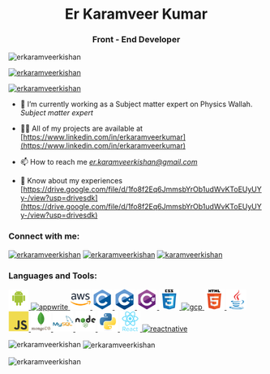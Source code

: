 <h1 align="center">Er Karamveer Kumar</h1>
<h3 align="center">Front - End Developer</h3>

<p align="left"> <img src="https://komarev.com/ghpvc/?username=erkaramveerkishan&label=Profile%20views&color=0e75b6&style=flat" alt="erkaramveerkishan" /> </p>

<p align="left"> <a href="https://github.com/ryo-ma/github-profile-trophy"><img src="https://github-profile-trophy.vercel.app/?username=erkaramveerkishan" alt="erkaramveerkishan" /></a> </p>

<p align="left"> <a href="https://twitter.com/erkaramveer_kr" target="blank"><img src="https://img.shields.io/twitter/follow/erkaramveerkishan?logo=twitter&style=for-the-badge" alt="erkaramveerkishan" /></a> </p>

- 🔭 I’m currently working as a Subject matter expert on Physics Wallah. *Subject matter expert*

- 👨‍💻 All of my projects are available at [https://www.linkedin.com/in/erkaramveerkumar](https://www.linkedin.com/in/erkaramveerkumar)

- 📫 How to reach me *er.karamveerkishan@gmail.com*

- 📄 Know about my experiences [https://drive.google.com/file/d/1fo8f2Eq6JmmsbYrOb1udWvKToEUyUYy-/view?usp=drivesdk](https://drive.google.com/file/d/1fo8f2Eq6JmmsbYrOb1udWvKToEUyUYy-/view?usp=drivesdk)

<h3 align="left">Connect with me:</h3>
<p align="left">
<a href="https://twitter.com/erkaramveerkishan" target="blank"><img align="center" src="https://raw.githubusercontent.com/rahuldkjain/github-profile-readme-generator/master/src/images/icons/Social/twitter.svg" alt="erkaramveerkishan" height="30" width="40" /></a>
<a href="https://linkedin.com/in/erkaramveerkishan" target="blank"><img align="center" src="https://raw.githubusercontent.com/rahuldkjain/github-profile-readme-generator/master/src/images/icons/Social/linked-in-alt.svg" alt="erkaramveerkishan" height="30" width="40" /></a>
<a href="https://instagram.com/karamveerkishan" target="blank"><img align="center" src="https://raw.githubusercontent.com/rahuldkjain/github-profile-readme-generator/master/src/images/icons/Social/instagram.svg" alt="karamveerkishan" height="30" width="40" /></a>
</p>

<h3 align="left">Languages and Tools:</h3>
<p align="left"> <a href="https://developer.android.com" target="_blank" rel="noreferrer"> <img src="https://raw.githubusercontent.com/devicons/devicon/master/icons/android/android-original-wordmark.svg" alt="android" width="40" height="40"/> </a> <a href="https://appwrite.io" target="_blank" rel="noreferrer"> <img src="https://www.vectorlogo.zone/logos/appwriteio/appwriteio-icon.svg" alt="appwrite" width="40" height="40"/> </a> <a href="https://aws.amazon.com" target="_blank" rel="noreferrer"> <img src="https://raw.githubusercontent.com/devicons/devicon/master/icons/amazonwebservices/amazonwebservices-original-wordmark.svg" alt="aws" width="40" height="40"/> </a> <a href="https://www.cprogramming.com/" target="_blank" rel="noreferrer"> <img src="https://raw.githubusercontent.com/devicons/devicon/master/icons/c/c-original.svg" alt="c" width="40" height="40"/> </a> <a href="https://www.w3schools.com/cpp/" target="_blank" rel="noreferrer"> <img src="https://raw.githubusercontent.com/devicons/devicon/master/icons/cplusplus/cplusplus-original.svg" alt="cplusplus" width="40" height="40"/> </a> <a href="https://www.w3schools.com/cs/" target="_blank" rel="noreferrer"> <img src="https://raw.githubusercontent.com/devicons/devicon/master/icons/csharp/csharp-original.svg" alt="csharp" width="40" height="40"/> </a> <a href="https://www.w3schools.com/css/" target="_blank" rel="noreferrer"> <img src="https://raw.githubusercontent.com/devicons/devicon/master/icons/css3/css3-original-wordmark.svg" alt="css3" width="40" height="40"/> </a> <a href="https://cloud.google.com" target="_blank" rel="noreferrer"> <img src="https://www.vectorlogo.zone/logos/google_cloud/google_cloud-icon.svg" alt="gcp" width="40" height="40"/> </a> <a href="https://www.w3.org/html/" target="_blank" rel="noreferrer"> <img src="https://raw.githubusercontent.com/devicons/devicon/master/icons/html5/html5-original-wordmark.svg" alt="html5" width="40" height="40"/> </a> <a href="https://www.java.com" target="_blank" rel="noreferrer"> <img src="https://raw.githubusercontent.com/devicons/devicon/master/icons/java/java-original.svg" alt="java" width="40" height="40"/> </a> <a href="https://developer.mozilla.org/en-US/docs/Web/JavaScript" target="_blank" rel="noreferrer"> <img src="https://raw.githubusercontent.com/devicons/devicon/master/icons/javascript/javascript-original.svg" alt="javascript" width="40" height="40"/> </a> <a href="https://www.mongodb.com/" target="_blank" rel="noreferrer"> <img src="https://raw.githubusercontent.com/devicons/devicon/master/icons/mongodb/mongodb-original-wordmark.svg" alt="mongodb" width="40" height="40"/> </a> <a href="https://www.mysql.com/" target="_blank" rel="noreferrer"> <img src="https://raw.githubusercontent.com/devicons/devicon/master/icons/mysql/mysql-original-wordmark.svg" alt="mysql" width="40" height="40"/> </a> <a href="https://nodejs.org" target="_blank" rel="noreferrer"> <img src="https://raw.githubusercontent.com/devicons/devicon/master/icons/nodejs/nodejs-original-wordmark.svg" alt="nodejs" width="40" height="40"/> </a> <a href="https://www.python.org" target="_blank" rel="noreferrer"> <img src="https://raw.githubusercontent.com/devicons/devicon/master/icons/python/python-original.svg" alt="python" width="40" height="40"/> </a> <a href="https://reactjs.org/" target="_blank" rel="noreferrer"> <img src="https://raw.githubusercontent.com/devicons/devicon/master/icons/react/react-original-wordmark.svg" alt="react" width="40" height="40"/> </a> <a href="https://reactnative.dev/" target="_blank" rel="noreferrer"> <img src="https://reactnative.dev/img/header_logo.svg" alt="reactnative" width="40" height="40"/> </a> </p>

<p><img align="left" src="https://github-readme-stats.vercel.app/api/top-langs?username=erkaramveerkishan&show_icons=true&locale=en&layout=compact" alt="erkaramveerkishan" /></p>

<p>&nbsp;<img align="center" src="https://github-readme-stats.vercel.app/api?username=erkaramveerkishan&show_icons=true&locale=en" alt="erkaramveerkishan" /></p>

<p><img align="center" src="https://github-readme-streak-stats.herokuapp.com/?user=erkaramveerkishan&" alt="erkaramveerkishan" /></p>
